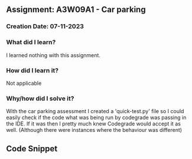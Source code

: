 ## Assignment: A3W09A1 - Car parking

### Creation Date: 07-11-2023

### What did I learn?
I learned nothing with this assignment.

### How did I learn it?
Not applicable

### Why/how did I solve it?
With the car parking assessment I created a 'quick-test.py' file so I could easily check if the code what was being run by codegrade was passing in the IDE. If it was then I pretty much knew Codegrade would accept it as well. (Although there were instances where the behaviour was different)

## Code Snippet
```python

```
